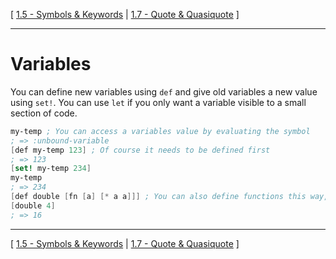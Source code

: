 [
[1.5 - Symbols & Keywords](./1.5-symbols-keywords.md)
|
[1.7 - Quote & Quasiquote](./1.7-quote-quasiquote.md)
]

--------

# Variables
You can define new variables using `def` and give old variables a new value using `set!`.  You can use `let` if you only want a variable visible to a small section of code.
```scheme
my-temp ; You can access a variables value by evaluating the symbol
; => :unbound-variable
[def my-temp 123] ; Of course it needs to be defined first
; => 123
[set! my-temp 234]
my-temp
; => 234
[def double [fn [a] [* a a]]] ; You can also define functions this way, although defn should be preferred because it gives better error messages/stack traces
[double 4]
; => 16
```

--------

[
[1.5 - Symbols & Keywords](./1.5-symbols-keywords.md)
|
[1.7 - Quote & Quasiquote](./1.7-quote-quasiquote.md)
]